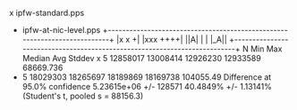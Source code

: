 x ipfw-standard.pps
+ ipfw-at-nic-level.pps
+--------------------------------------------------------------------------+
|x x                                                                      +|
|xxx                                                                   ++++|
||A|                                                                       |
|                                                                      |_A||
+--------------------------------------------------------------------------+
    N           Min           Max        Median           Avg        Stddev
x   5      12858017      13008414      12926230      12933589     68669.736
+   5      18029303      18265697      18189869      18169738     104055.49
Difference at 95.0% confidence
	5.23615e+06 +/- 128571
	40.4849% +/- 1.13141%
	(Student's t, pooled s = 88156.3)
